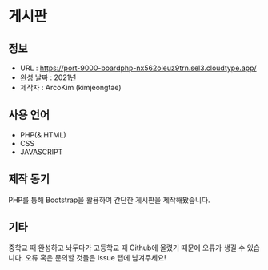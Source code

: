 # 게시판
## 정보
- URL : https://port-9000-boardphp-nx562oleuz9trn.sel3.cloudtype.app/
- 완성 날짜 : 2021년
- 제작자 : ArcoKim (kimjeongtae)

## 사용 언어
- PHP(& HTML)
- CSS
- JAVASCRIPT

## 제작 동기
PHP를 통해 Bootstrap을 활용하여 간단한 게시판을 제작해봤습니다.


## 기타
중학교 때 완성하고 놔두다가 고등학교 때 Github에 올렸기 때문에 오류가 생길 수 있습니다. 오류 혹은 문의할 것들은 Issue 탭에 남겨주세요!